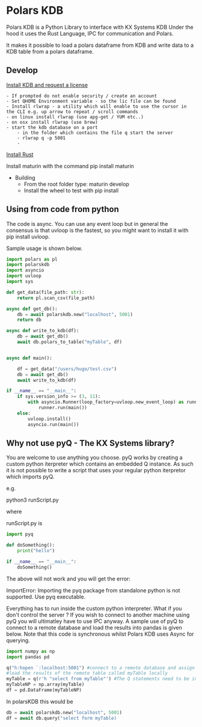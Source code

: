 # Polars KDB

Polars KDB is a Python Library to interface with KX Systems KDB
Under the hood it uses the Rust Language, IPC for communication and Polars.

It makes it possible to load a polars dataframe from KDB 
and write data to a KDB table from a polars dataframe.


## Develop
[Install KDB and request a license](https://kx.com/kdb-personal-edition-download/)
  
    - If prompted do not enable security / create an account
    - Set QHOME Environment variable - so the lic file can be found
    - Install rlwrap - a utility which will enable to use the cursor in the CLI e.g. up arrow to repeat / scroll commands
    - on linux install rlwrap (use apg-get / YUM etc..)
    - on osx install rlwrap (use brew)
    - start the kdb database on a port
        - in the folder which contains the file q start the server
        - rlwrap q -p 5001
        - 
[Install Rust](https://www.rust-lang.org/tools/install)

Install maturin with the command pip install maturin

- Building
    - From the root folder type: maturin develop
    - Install the wheel to test with pip install

## Using from code from python

The code is async. You can use any event loop but in general the consensus is that uvloop is the fastest, so you might want to install it with pip install uvloop.

Sample usage is shown below. 


```python
import polars as pl
import polarskdb 
import asyncio 
import uvloop
import sys

def get_data(file_path: str):
    return pl.scan_csv(file_path)

async def get_db():
    db = await polarskdb.new("localhost", 5001)
    return db

async def write_to_kdb(df): 
    db = await get_db()
    await db.polars_to_table("myTable", df)


async def main():

    df = get_data("/users/hugo/test.csv")
    db = await get_db()
    await write_to_kdb(df)

if __name__ == "__main__":
    if sys.version_info >= (3, 11):
        with asyncio.Runner(loop_factory=uvloop.new_event_loop) as runner:
            runner.run(main())
    else:
        uvloop.install()
        asyncio.run(main())

```


## Why not use pyQ - The KX Systems library?

You are welcome to use anything you choose. pyQ works by creating
a custom python iterpreter which contains an embedded Q instance.
As such it is not possible to write a script that uses your regular python 
iterpretor which imports pyQ. 

e.g.

python3 runScript.py

where

runScript.py is 

```python
import pyq

def doSomething():
    print("hello")

if __name__ == "__main__":
    doSomething()
```

The above will not work and you will get the error:

ImportError: Importing the pyq package from standalone python is not supported. Use pyq executable.

Everything has to run inside the custom python interpreter. What if you don't control the 
server ? 
If you wish to connect to another machine using pyQ you will
ultimatley have to use IPC anyway. A sample use of pyQ to connect to a remote
database and load the results into pandas is given below. Note that this
code is synchronous whilst Polars KDB uses Async for querying.

```python
import numpy as np
import pandas pd

q("h:hopen `:localhost:5001") #connect to a remote database and assign the handle to the variable h
#load the results of the remote table called myTable locally 
myTable = q(r'h "select from myTable"') #The Q statements need to be in quotes hence use of raw string (r)
myTableNP = np.array(myTable)
df = pd.DataFrame(myTableNP)
```

In polarsKDB this would be

```python
db = await polarskdb.new("localhost", 5001)
df = await db.query("select form myTable)
```